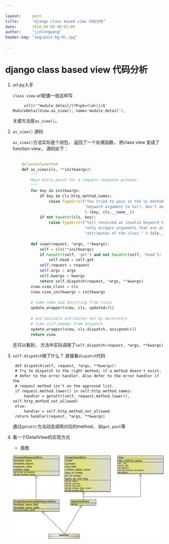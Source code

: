 ```yaml
---

layout:     post
title:      "django class based view 代码分析"
date:       2016-04-09 00:01:00
author:     "jinlongwang"
header-img: "img/post-bg-01.jpg"

---
```


# django class based view 代码分析

1. url.py入手

	`class view` url配置一般这样写
			
			url(r'^module_detail/(?P<pk>(\d+))/$' ModuleDetailView.as_view(), name='module_detail'),
			
	关键方法是`as_view()`。

2. `as_view()` 源码
	
	`as_view()`方法实际是个闭包， 返回了一个处理函数， 把class view 变成了function view， 源码如下：
	
	```python
	
	    @classonlymethod
	    def as_view(cls, **initkwargs):
	        """
	        Main entry point for a request-response process.
	        """
	        for key in initkwargs:
	            if key in cls.http_method_names:
	                raise TypeError("You tried to pass in the %s method name as a "
	                                "keyword argument to %s(). Don't do that."
	                                % (key, cls.__name__))
	            if not hasattr(cls, key):
	                raise TypeError("%s() received an invalid keyword %r. as_view "
	                                "only accepts arguments that are already "
	                                "attributes of the class." % (cls.__name__, key))
	
	        def view(request, *args, **kwargs):
	            self = cls(**initkwargs)
	            if hasattr(self, 'get') and not hasattr(self, 'head'):
	                self.head = self.get
	            self.request = request
	            self.args = args
	            self.kwargs = kwargs
	            return self.dispatch(request, *args, **kwargs)
	        view.view_class = cls
	        view.view_initkwargs = initkwargs
	
	        # take name and docstring from class
	        update_wrapper(view, cls, updated=())
	
	        # and possible attributes set by decorators
	        # like csrf_exempt from dispatch
	        update_wrapper(view, cls.dispatch, assigned=())
	        return view
	```        
	还可以看到， 方法中实际调用了`self.dispatch(request, *args, **kwargs)`

3. `self.dispatch`做了什么？
    直接看`dispatch`代码
    
    	def dispatch(self, request, *args, **kwargs):
        # Try to dispatch to the right method; if a method doesn't exist,
        # defer to the error handler. Also defer to the error handler if the
        # request method isn't on the approved list.
        if request.method.lower() in self.http_method_names:
            handler = getattr(self, request.method.lower(), self.http_method_not_allowed)
        else:
            handler = self.http_method_not_allowed
        return handler(request, *args, **kwargs)
      
    通过`getattr`方法动态调用对应的method， 如`get`, `post`等
    
4. 看一个DetailView的实现方式
   
   * 类图
   
   ![image](/img/django_class_view.png)
    

